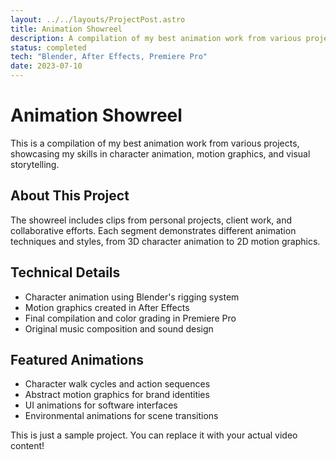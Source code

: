 ```yaml
---
layout: ../../layouts/ProjectPost.astro
title: Animation Showreel
description: A compilation of my best animation work from various projects
status: completed
tech: "Blender, After Effects, Premiere Pro"
date: 2023-07-10
---
```


# Animation Showreel

This is a compilation of my best animation work from various projects, showcasing my skills in character animation, motion graphics, and visual storytelling.

## About This Project

The showreel includes clips from personal projects, client work, and collaborative efforts. Each segment demonstrates different animation techniques and styles, from 3D character animation to 2D motion graphics.

## Technical Details

- Character animation using Blender's rigging system
- Motion graphics created in After Effects
- Final compilation and color grading in Premiere Pro
- Original music composition and sound design

## Featured Animations

- Character walk cycles and action sequences
- Abstract motion graphics for brand identities
- UI animations for software interfaces
- Environmental animations for scene transitions

This is just a sample project. You can replace it with your actual video content! 